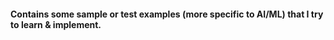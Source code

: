 #### Contains some sample or test examples (more specific to AI/ML) that I try to learn & implement.
